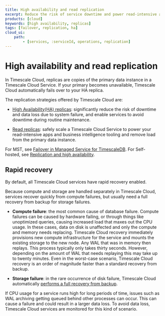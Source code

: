 ```yaml
---
title: High availability and read replication
excerpt: Reduce the risk of service downtime and power read-intensive apps. 
products: [cloud]
keywords: [high availability, replicas]
tags: [failover, replication, ha]
cloud_ui:
    path:
        - [services, :serviceId, operations, replication]
---
```



# High availability and read replication

In Timescale Cloud, replicas are copies of the primary data instance in a Timescale Cloud Service. 
If your primary becomes unavailable, Timescale Cloud automatically fails over to your HA replica.

The replication strategies offered by Timescale Cloud are:

- [High Availability(HA) replicas][ha-replica]: significantly reduce the risk of downtime and data 
  loss due to system failure, and enable services to avoid downtime during routine maintenance.

- [Read replicas][read-replica]: safely scale a Timescale Cloud Service to power your read-intensive
  apps and business intelligence tooling and remove load from the primary data instance.


For MST, see [Failover in Managed Service for TimescaleDB][mst-failover]. 
For Self-hosted, see [Replication and high availability][self-hosted-ha].

## Rapid recovery

By default, all Timescale Cloud services have rapid recovery enabled.

Because compute and storage are handled separately in Timescale Cloud, services recover 
quickly from compute failures, but usually need a full recovery from backup for storage failures.

- **Compute failure**: the most common cause of database failure. Compute failures
can be caused by hardware failing, or through things like unoptimized queries,
causing increased load that maxes out the CPU usage. In these cases, data on disk is unaffected 
and only the compute and memory needs replacing. Timescale Cloud recovery immediately provisions 
new compute infrastructure for the service and mounts the existing storage to the new node. Any WAL 
that was in memory then replays. This process typically only takes thirty seconds. However, 
depending on the amount of WAL that needs replaying this may take up to twenty minutes. Even in the 
worst-case scenario, Timescale Cloud recovery is an order of magnitude faster than a standard recovery 
from backup. 

- **Storage failure**: in the rare occurrence of disk failure, Timescale Cloud automatically
[performs a full recovery from backup][backup-recovery].

If CPU usage for a service runs high for long periods of time, issues such as WAL archiving getting queued 
behind other processes can occur. This can cause a failure and could result in a larger data loss. 
To avoid data loss, Timescale Cloud services are monitored for this kind of scenario.



[ha-replica]: /use-timescale/:currentVersion:/ha-replicas/high-availability/
[read-replica]: /use-timescale/:currentVersion:/ha-replicas/read-scaling/
[mst-failover]: /mst/:currentVersion:/failover/
[self-hosted-ha]: /self-hosted/:currentVersion:/replication-and-ha/
[backup-recovery]: /use-timescale/:currentVersion:/backup-restore/backup-restore-cloud/
